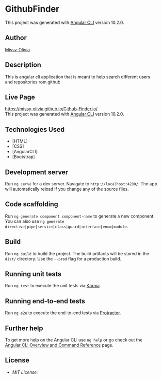 # GithubFinder

This project was generated with [Angular CLI](https://github.com/angular/angular-cli) version 10.2.0.
## Author

[Missy-Olivia ](https://github.com/Missy-Olivia)

## Description

This is angular cli application that is meant to help search different users and repositories rom github

## Live Page 
https://missy-olivia.github.io/Github-Finder.io/ <br>
This project was generated with [Angular CLI](https://github.com/angular/angular-cli) version 10.2.0.
## Technologies Used

* [HTML]
* [CSS]
* [AngularCLI]
* [Bootstrap]
## Development server

Run `ng serve` for a dev server. Navigate to `http://localhost:4200/`. The app will automatically reload if you change any of the source files.

## Code scaffolding

Run `ng generate component component-name` to generate a new component. You can also use `ng generate directive|pipe|service|class|guard|interface|enum|module`.

## Build

Run `ng build` to build the project. The build artifacts will be stored in the `dist/` directory. Use the `--prod` flag for a production build.

## Running unit tests

Run `ng test` to execute the unit tests via [Karma](https://karma-runner.github.io).

## Running end-to-end tests

Run `ng e2e` to execute the end-to-end tests via [Protractor](http://www.protractortest.org/).

## Further help

To get more help on the Angular CLI use `ng help` or go check out the [Angular CLI Overview and Command Reference](https://angular.io/cli) page.
## License
* *MIT License:*